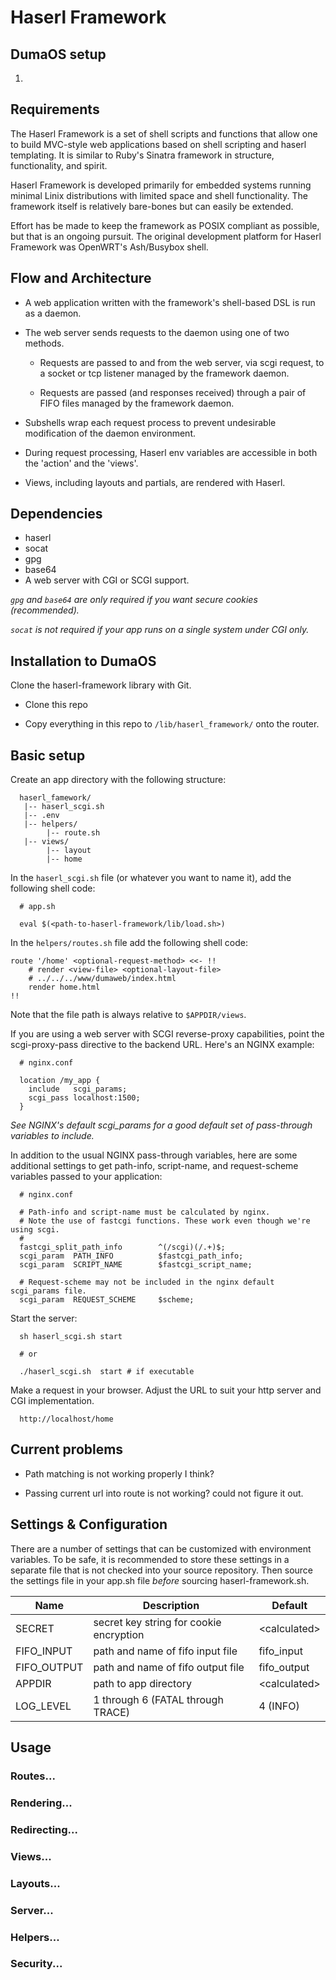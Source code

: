 # Haserl Framework

## DumaOS setup

1. 

## Requirements

The Haserl Framework is a set of shell scripts and functions that allow one to build
MVC-style web applications based on shell scripting and haserl templating.
It is similar to Ruby's Sinatra framework in structure, functionality, and spirit.

Haserl Framework is developed primarily for embedded systems running minimal Linix
distributions with limited space and shell functionality. The framework itself is
relatively bare-bones but can easily be extended.

Effort has be made to keep the framework as POSIX compliant as possible, but that
is an ongoing pursuit. The original development platform for Haserl Framework
was OpenWRT's Ash/Busybox shell.

## Flow and Architecture

* A web application written with the framework's shell-based DSL
  is run as a daemon.

* The web server sends requests to the daemon using one of two methods.
  
  * Requests are passed to and from the web server, via scgi request, to a socket
    or tcp listener managed by the framework daemon.
  
  * Requests are passed (and responses received) through a pair of FIFO
    files managed by the framework daemon.

* Subshells wrap each request process to prevent undesirable modification
  of the daemon environment.

* During request processing, Haserl env variables are accessible in both
  the 'action' and the 'views'.

* Views, including layouts and partials, are rendered with Haserl.

## Dependencies

* haserl
* socat
* gpg
* base64
* A web server with CGI or SCGI support.

*```gpg``` and ```base64``` are only required if you want secure cookies (recommended).*

*```socat``` is not required if your app runs on a single system under CGI only.*

## Installation to DumaOS

Clone the haserl-framework library with Git.

- Clone this repo

- Copy everything in this repo to `/lib/haserl_framework/` onto the router.

## Basic setup

Create an app directory with the following structure:

```text
  haserl_famework/
   |-- haserl_scgi.sh
   |-- .env
   |-- helpers/
        |-- route.sh
   |-- views/
        |-- layout
        |-- home
```

In the ```haserl_scgi.sh``` file (or whatever you want to name it), add the following shell code:

```shell
  # app.sh

  eval $(<path-to-haserl-framework/lib/load.sh>)
```

In the `helpers/routes.sh` file add the following shell code:

```shell
route '/home' <optional-request-method> <<- !!
    # render <view-file> <optional-layout-file>
    # ../../../www/dumaweb/index.html
    render home.html
!!
```

Note that the file path is always relative to `$APPDIR/views`.



If you are using a web server with SCGI reverse-proxy capabilities,
point the scgi-proxy-pass directive to the backend URL.
Here's an NGINX example:

```nginx
  # nginx.conf

  location /my_app {
    include   scgi_params;
    scgi_pass localhost:1500;
  }
```

*See NGINX's default scgi_params for a good default set of pass-through variables to include.*

In addition to the usual NGINX pass-through variables, here are some additional settings
to get path-info, script-name, and request-scheme variables passed to your application:

```nginx
  # nginx.conf

  # Path-info and script-name must be calculated by nginx.
  # Note the use of fastcgi functions. These work even though we're using scgi.
  #
  fastcgi_split_path_info        ^(/scgi)(/.+)$;
  scgi_param  PATH_INFO          $fastcgi_path_info;
  scgi_param  SCRIPT_NAME        $fastcgi_script_name;

  # Request-scheme may not be included in the nginx default scgi_params file.
  scgi_param  REQUEST_SCHEME     $scheme;
```

Start the server:

```shell
  sh haserl_scgi.sh start

  # or 

  ./haserl_scgi.sh  start # if executable
```

Make a request in your browser.
Adjust the URL to suit your http server and CGI implementation.

```
  http://localhost/home
```

## Current problems

* Path matching is not working properly I think?

* Passing current url into route is not working? could not figure it out.

## Settings & Configuration

There are a number of settings that can be customized with environment variables.
To be safe, it is recommended to store these settings in a separate file that is
not checked into your source repository. Then source the settings file
in your app.sh file _before_ sourcing haserl-framework.sh.

| Name        | Description                             | Default        |
| ----------- | --------------------------------------- | -------------- |
| SECRET      | secret key string for cookie encryption | \<calculated\> |
| FIFO_INPUT  | path and name of fifo input file        | fifo_input     |
| FIFO_OUTPUT | path and name of fifo output file       | fifo_output    |
| APPDIR      | path to app directory                   | \<calculated\> |
| LOG_LEVEL   | 1 through 6 (FATAL through TRACE)       | 4 (INFO)       |

## Usage

### Routes...

### Rendering...

### Redirecting...

### Views...

### Layouts...

### Server...

### Helpers...

### Security...
